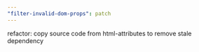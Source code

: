 ```yaml
---
"filter-invalid-dom-props": patch
---
```


refactor: copy source code from html-attributes to remove stale dependency
